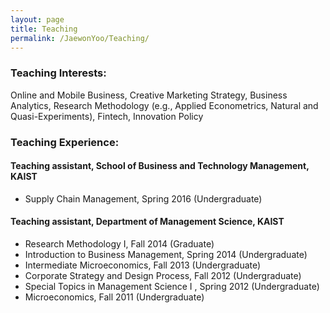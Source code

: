```yaml
---
layout: page
title: Teaching
permalink: /JaewonYoo/Teaching/
---
```


### Teaching Interests:
Online and Mobile Business, Creative Marketing Strategy, Business Analytics, Research Methodology (e.g., Applied Econometrics, Natural and Quasi-Experiments), Fintech, Innovation Policy

### Teaching Experience:
#### Teaching assistant, School of Business and Technology Management, KAIST
* Supply Chain Management, Spring 2016 (Undergraduate)

#### Teaching assistant, Department of Management Science, KAIST
* Research Methodology I, Fall 2014 (Graduate)
* Introduction to Business Management, Spring 2014 (Undergraduate)
* Intermediate Microeconomics, Fall 2013 (Undergraduate)
* Corporate Strategy and Design Process, Fall 2012 (Undergraduate)
* Special Topics in Management Science I <Innovation and Sustainability>, Spring 2012 (Undergraduate)
* Microeconomics, Fall 2011 (Undergraduate)
